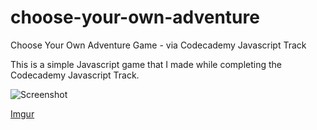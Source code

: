 choose-your-own-adventure
=========================

Choose Your Own Adventure Game - via Codecademy Javascript Track

This is a simple Javascript game that I made while completing the Codecademy Javascript Track.

![Screenshot](http://imgur.com/Uo5ZFPi)


[Imgur](http://i.imgur.com/Uo5ZFPi.png)
